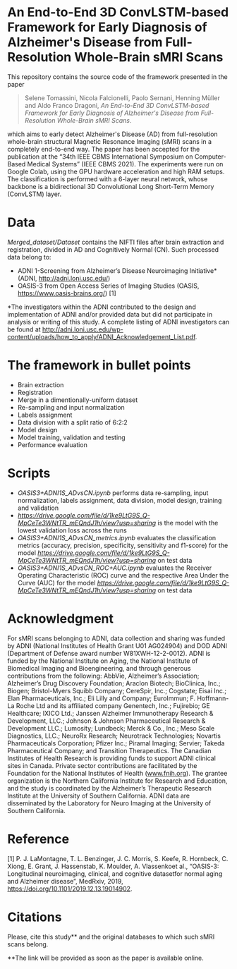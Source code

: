 # An End-to-End 3D ConvLSTM-based Framework for Early Diagnosis of Alzheimer's Disease from Full-Resolution Whole-Brain sMRI Scans

This repository contains the source code of the framework presented in the paper

>Selene Tomassini, Nicola Falcionelli, Paolo Sernani, Henning Müller and Aldo Franco Dragoni, *An End-to-End 3D ConvLSTM-based Framework for Early Diagnosis of Alzheimer's Disease from Full-Resolution Whole-Brain sMRI Scans*.

which aims to early detect Alzheimer's Disease (AD) from full-resolution whole-brain structural Magnetic Resonance Imaging (sMRI) scans in a completely end-to-end way.
The paper has been accepted for the publication at the “34th IEEE CBMS International Symposium on Computer-Based Medical Systems” (IEEE CBMS 2021).
The experiments were run on Google Colab, using the  GPU  hardware  acceleration  and  high  RAM setups. The classification is performed with a 6-layer neural network, whose backbone is a bidirectional 3D Convolutional Long Short-Term Memory (ConvLSTM) layer. 

# Data

_Merged_dataset/Dataset_ contains the NIFTI files after brain extraction and registration, divided in AD and Cognitively Normal (CN). 
Such processed data belong to:
- ADNI 1-Screening from Alzheimer’s  Disease  Neuroimaging Initiative* (ADNI, <http://adni.loni.usc.edu/>)
- OASIS-3 from Open  Access  Series  of  Imaging  Studies  (OASIS, <https://www.oasis-brains.org/>) [1]

*The investigators within the ADNI contributed to the design and implementation of ADNI and/or provided data but did not participate in analysis or writing of this study. A complete listing of ADNI investigators can be found at <http://adni.loni.usc.edu/wp-content/uploads/how_to_apply/ADNI_Acknowledgement_List.pdf>.

# The framework in bullet points

- Brain extraction  
- Registration 
- Merge in a dimentionally-uniform dataset
- Re-sampling and input normalization
- Labels assignment
- Data division with a split ratio of 6:2:2
- Model design
- Model training, validation and testing
- Performance evaluation

# Scripts

- _OASIS3+ADNI1S_ADvsCN.ipynb_ performs data re-sampling, input normalization, labels assignment, data division, model design, training and validation
- _https://drive.google.com/file/d/1ke9LtG9S_Q-MpCeTe3WNtTR_mEQndJ1h/view?usp=sharing_ is the model with the lowest validation loss across the runs
- _OASIS3+ADNI1S_ADvsCN_metrics.ipynb_ evaluates the classification metrics (accuracy, precision, specificity, sensitivity and f1-score) for the model _https://drive.google.com/file/d/1ke9LtG9S_Q-MpCeTe3WNtTR_mEQndJ1h/view?usp=sharing_ on test data
- _OASIS3+ADNI1S_ADvsCN_ROC+AUC.ipynb_ evaluates the Receiver Operating Characteristic (ROC) curve and the respective Area Under the Curve (AUC) for the model _https://drive.google.com/file/d/1ke9LtG9S_Q-MpCeTe3WNtTR_mEQndJ1h/view?usp=sharing_ on test data

# Acknowledgment

For sMRI scans belonging to ADNI, data collection and sharing was funded by ADNI (National Institutes of Health Grant U01 AG024904) and DOD ADNI (Department of Defense award number W81XWH-12-2-0012). ADNI is funded by the National Institute on Aging, the National Institute of Biomedical Imaging and Bioengineering, and through generous contributions from the following: AbbVie, Alzheimer’s Association; Alzheimer’s Drug Discovery Foundation; Araclon Biotech; BioClinica, Inc.; Biogen; Bristol-Myers Squibb Company; CereSpir, Inc.; Cogstate; Eisai Inc.; Elan Pharmaceuticals, Inc.; Eli Lilly and Company; EuroImmun; F. Hoffmann-La Roche Ltd and its affiliated company Genentech, Inc.; Fujirebio; GE Healthcare; IXICO Ltd.; Janssen Alzheimer Immunotherapy Research & Development, LLC.; Johnson & Johnson Pharmaceutical Research & Development LLC.; Lumosity; Lundbeck; Merck & Co., Inc.; Meso Scale Diagnostics, LLC.; NeuroRx Research; Neurotrack Technologies; Novartis Pharmaceuticals Corporation; Pfizer Inc.; Piramal Imaging; Servier; Takeda Pharmaceutical Company; and Transition Therapeutics. The Canadian Institutes of Health Research is providing funds to support ADNI clinical sites in Canada. Private sector contributions are facilitated by the Foundation for the National Institutes of Health (www.fnih.org). The grantee organization is the Northern California Institute for Research and Education, and the study is coordinated by the Alzheimer’s Therapeutic Research Institute at the University of Southern California. ADNI data are disseminated by the Laboratory for Neuro Imaging at the University of Southern California. 

# Reference

[1] P. J. LaMontagne, T. L. Benzinger, J. C. Morris, S. Keefe, R. Hornbeck, C. Xiong, E. Grant, J. Hassenstab,  K. Moulder, A. Vlassenkoet al., “OASIS-3:  Longitudinal  neuroimaging,  clinical,  and  cognitive  datasetfor normal aging and Alzheimer disease”, MedRxiv, 2019, https://doi.org/10.1101/2019.12.13.19014902.

# Citations

Please, cite this study** and the original databases to which such sMRI scans belong.

**The link will be provided as soon as the paper is available online.
